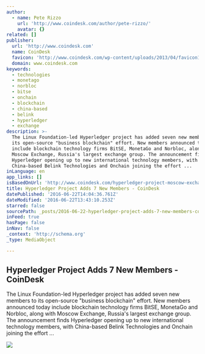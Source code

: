 ```yaml
---
author:
  - name: Pete Rizzo
    url: 'http://www.coindesk.com/author/pete-rizzo/'
    avatar: {}
related: []
publisher:
  url: 'http://www.coindesk.com'
  name: CoinDesk
  favicon: 'http://www.coindesk.com/wp-content/uploads/2013/04/favicon1.ico?b6542b'
  domain: www.coindesk.com
keywords:
  - technologies
  - monetago
  - norbloc
  - bitse
  - onchain
  - blockchain
  - china-based
  - belink
  - hyperledger
  - exchange
description: >-
  The Linux Foundation-led Hyperledger project has added seven new members to
  its open-source "business blockchain" effort. New members announced today
  include blockchain technology firms BitSE, MonetaGo and Norbloc, along with
  Moscow Exchange, Russia's largest exchange group. The announcement finds
  Hyperledger opening up to new international technology members, with
  China-based Belink Technologies and Onchain joining the effort ...
inLanguage: en
app_links: []
isBasedOnUrl: 'http://www.coindesk.com/hyperledger-project-moscow-exchange-seven-members/'
title: Hyperledger Project Adds 7 New Members - CoinDesk
datePublished: '2016-06-22T14:04:36.761Z'
dateModified: '2016-06-22T13:43:10.253Z'
starred: false
sourcePath: _posts/2016-06-22-hyperledger-project-adds-7-new-members-coindesk.md
inFeed: true
hasPage: false
inNav: false
_context: 'http://schema.org'
_type: MediaObject

---
```

<article style=""><h1>Hyperledger Project Adds 7 New Members - CoinDesk</h1><p>The Linux Foundation-led Hyperledger project has added seven new members to its open-source "business blockchain" effort. New members announced today include blockchain technology firms BitSE, MonetaGo and Norbloc, along with Moscow Exchange, Russia's largest exchange group. The announcement finds Hyperledger opening up to new international technology members, with China-based Belink Technologies and Onchain joining the effort ...</p><img src="http://media.coindesk.com/2014/07/coindesk-logo.png" /></article>